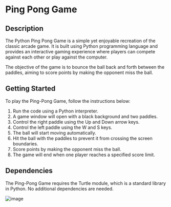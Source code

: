# Ping Pong Game
## Description
The Python Ping Pong Game is a simple yet enjoyable recreation of the classic arcade game. 
It is built using Python programming language and provides an interactive gaming experience where 
players can compete against each other or play against the computer.

The objective of the game is to bounce the ball back and forth between the paddles,
aiming to score points by making the opponent miss the ball. 

## Getting Started
To play the Ping-Pong Game, follow the instructions below:

1. Run the code using a Python interpreter.
2. A game window will open with a black background and two paddles.
3. Control the right paddle using the Up and Down arrow keys.
4. Control the left paddle using the W and S keys.
5. The ball will start moving automatically.
6. Hit the ball with the paddles to prevent it from crossing the screen boundaries.
7. Score points by making the opponent miss the ball.
8. The game will end when one player reaches a specified score limit.

## Dependencies
The Ping-Pong Game requires the Turtle module, which is a standard library in Python. No additional dependencies are needed.

![image](https://github.com/sadafahmedd/python_projects/assets/90939272/cc7f874b-5d5d-49cb-b5fb-511d48047ac7)

